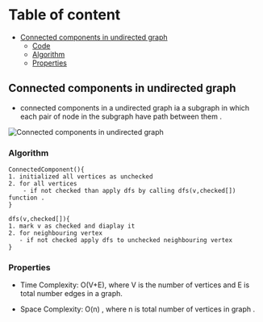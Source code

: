 # Table of content
- [Connected components in undirected graph](#connected-components-in-undirected-graph)
    - [Code](ConnectedComponentUndirectedGraph.cpp)
    - [Algorithm](#algorithm)
    - [Properties](#properties)


## Connected components in undirected graph
- connected components in a undirected graph ia a subgraph in which each pair of node in the subgraph have path between them .

<!-- image to help better explain the concept -->

![Connected components in undirected graph](https://media.geeksforgeeks.org/wp-content/uploads/20190401132549/Diagram.jpg)

### Algorithm
```
ConnectedComponent(){
1. initialized all vertices as unchecked
2. for all vertices
    - if not checked than apply dfs by calling dfs(v,checked[]) function .
}

dfs(v,checked[]){
1. mark v as checked and diaplay it
2. for neighbouring vertex 
   - if not checked apply dfs to unchecked neighbouring vertex
}

```

### Properties

- Time Complexity: O(V+E), where V is the number of vertices and E is total number edges in a graph.

- Space Complexity: O(n) , where n is total number of vertices in graph .
